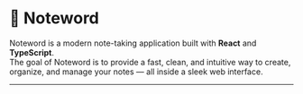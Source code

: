 # 📝 Noteword

Noteword is a modern note-taking application built with **React** and **TypeScript**.  
The goal of Noteword is to provide a fast, clean, and intuitive way to create, organize, and manage your notes — all inside a sleek web interface.

---

